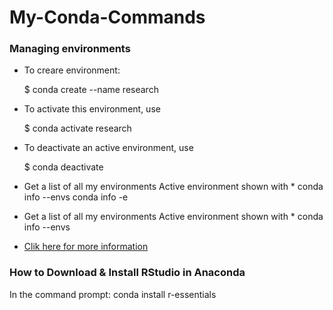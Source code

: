 # My-Conda-Commands


### Managing environments

* To creare environment: 
  
    $ conda create --name research
* To activate this environment, use

    $ conda activate research
* To deactivate an active environment, use

    $ conda deactivate
    
* Get a list of all my environments Active environment shown with * conda info --envs conda info -e

* Get a list of all my environments Active environment shown with * conda info --envs 

* [Clik here for more information](https://conda.io/projects/conda/en/latest/user-guide/tasks/manage-environments.html#creating-an-environment-with-commands)


###  How to Download & Install RStudio in Anaconda

In the command prompt: conda install r-essentials


